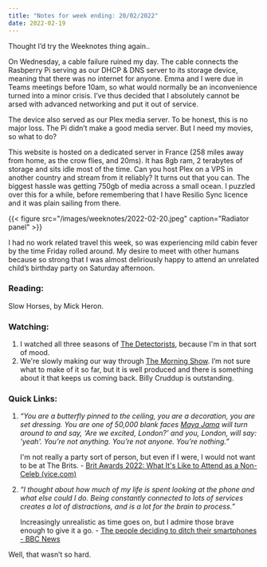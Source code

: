 ```yaml
---
title: "Notes for week ending: 20/02/2022"
date: 2022-02-19
---
```

Thought I’d try the Weeknotes thing again..

On Wednesday, a cable failure ruined my day. The cable connects the Rasbperry Pi serving as our DHCP & DNS server to its storage device, meaning that there was no internet for anyone. Emma and I were due in Teams meetings before 10am, so what would normally be an inconvenience turned into a minor crisis. I’ve thus decided that I absolutely cannot be arsed with advanced networking and put it out of service. 

The device also served as our Plex media server. To be honest, this is no major loss. The Pi didn’t make a good media server. But I need my movies, so what to do?

This website is hosted on a dedicated server in France (258 miles away from home, as the crow flies, and 20ms). It has 8gb ram, 2 terabytes of storage and sits idle most of the time. Can you host Plex on a VPS in another country and stream from it reliably? It turns out that you can. The biggest hassle was getting 750gb of media across a small ocean. I puzzled over this for a while, before remembering that I have Resilio Sync licence and it was plain sailing from there.

{{< figure src="/images/weeknotes/2022-02-20.jpeg" caption="Radiator panel" >}}

I had no work related travel this week, so was experiencing mild cabin fever by the time Friday rolled around. My desire to meet with other humans because so strong that I was almost deliriously happy to attend an unrelated child’s birthday party on Saturday afternoon.

### Reading:

Slow Horses, by Mick Heron. 

### Watching:

1. I watched all three seasons of [The Detectorists](https://www.bbc.co.uk/iplayer/episodes/b06l51nr/detectorists), because I'm in that sort of mood.
2. We're slowly making our way through [The Morning Show](https://tv.apple.com/gb/show/the-morning-show/umc.cmc.25tn3v8ku4b39tr6ccgb8nl6m). I’m not sure what to make of it so far, but it is well produced and there is something about it that keeps us coming back. Billy Cruddup is outstanding.

### Quick Links:

1. _“You are a butterfly pinned to the ceiling, you are a decoration, you are set dressing. You are one of 50,000 blank faces [Maya Jama](https://www.vice.com/en/topic/maya-jama) will turn around to and say, ‘Are we excited, *London*?’ and you, London, will say: 'yeah'. You’re not anything. You’re not anyone. You’re nothing.”_  
     
    I'm not really a party sort of person, but even if I were, I would not want to be at The Brits. - [Brit Awards 2022: What It's Like to Attend as a Non-Celeb (vice.com)](https://www.vice.com/en/article/xgd4ka/brit-awards-2022-guests-tickets-experience?utm_source=pocket_mylist)
2. _“I thought about how much of my life is spent looking at the phone and what else could I do. Being constantly connected to lots of services creates a lot of distractions, and is a lot for the brain to process.”_  
     
    Increasingly unrealistic as time goes on, but I admire those brave enough to give it a go. - [The people deciding to ditch their smartphones - BBC News](https://www.bbc.co.uk/news/business-60067032?utm_source=pocket_mylist)

Well, that wasn’t so hard.

